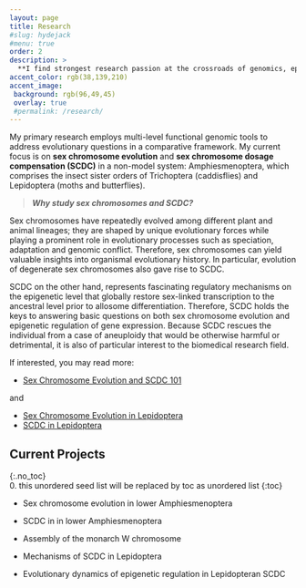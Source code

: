 ```yaml
---
layout: page
title: Research
#slug: hydejack
#menu: true
order: 2    
description: >
  **I find strongest research passion at the crossroads of genomics, epigenetics and evolution.**
accent_color: rgb(38,139,210)
accent_image:
 background: rgb(96,49,45)
 overlay: true
 #permalink: /research/
---
```


My primary research employs multi-level functional genomic tools to address evolutionary questions in a comparative framework. My current focus is on **sex chromosome evolution** and **sex chromosome dosage compensation (SCDC)** in a non-model system: Amphiesmenoptera, which comprises the insect sister orders of Trichoptera (caddisflies) and Lepidoptera (moths and butterflies).


>_**Why study sex chromosomes and SCDC?**_

Sex chromosomes have repeatedly evolved among different plant and animal lineages; they are shaped by unique evolutionary forces while playing a prominent role in evolutionary processes such as speciation, adaptation and genomic conflict. Therefore, sex chromosomes can yield valuable insights into organismal evolutionary history. In particular, evolution of degenerate sex chromosomes also gave rise to SCDC.

SCDC on the other hand, represents fascinating regulatory mechanisms on the epigenetic level that globally restore sex-linked transcription to the ancestral level prior to allosome differentiation. Therefore, SCDC holds the keys to answering basic questions on both sex chromosome evolution and epigenetic regulation of gene expression. Because SCDC rescues the individual from a case of aneuploidy that would be otherwise harmful or detrimental, it is also of particular interest to the biomedical research field.  

If interested, you may read more:

* [Sex Chromosome Evolution and SCDC 101]

and

* [Sex Chromosome Evolution in Lepidoptera]
* [SCDC in Lepidoptera]


## Current Projects
{:.no_toc}  
0. this unordered seed list will be replaced by toc as unordered list
{:toc}

* Sex chromosome evolution in lower Amphiesmenoptera

* SCDC in in lower Amphiesmenoptera

* Assembly of the monarch W chromosome

* Mechanisms of SCDC in Lepidoptera

* Evolutionary dynamics of epigenetic regulation in Lepidopteran SCDC


[Sex Chromosome Evolution and SCDC 101]: ../research/scdc.md
[Sex Chromosome Evolution in Lepidoptera]: ../research/lepsex.md
[SCDC in Lepidoptera]: ../research/lepdc.md



